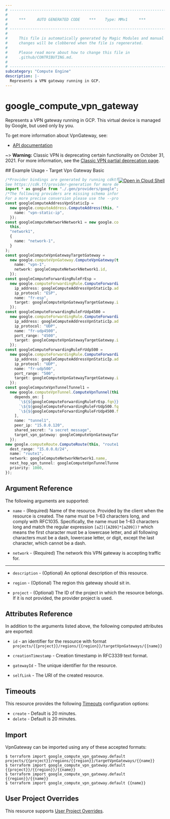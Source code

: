 ```yaml
---
# ----------------------------------------------------------------------------
#
#     ***     AUTO GENERATED CODE    ***    Type: MMv1     ***
#
# ----------------------------------------------------------------------------
#
#     This file is automatically generated by Magic Modules and manual
#     changes will be clobbered when the file is regenerated.
#
#     Please read more about how to change this file in
#     .github/CONTRIBUTING.md.
#
# ----------------------------------------------------------------------------
subcategory: "Compute Engine"
description: |-
  Represents a VPN gateway running in GCP.
---
```


# google\_compute\_vpn\_gateway

Represents a VPN gateway running in GCP. This virtual device is managed
by Google, but used only by you.

To get more information about VpnGateway, see:

* [API documentation](https://cloud.google.com/compute/docs/reference/rest/v1/targetVpnGateways)

\~> **Warning:** Classic VPN is deprecating certain functionality on October 31, 2021. For more information,
see the [Classic VPN partial deprecation page](https://cloud.google.com/network-connectivity/docs/vpn/deprecations/classic-vpn-deprecation).

<div class = "oics-button" style="float: right; margin: 0 0 -15px">
  <a href="https://console.cloud.google.com/cloudshell/open?cloudshell_git_repo=https%3A%2F%2Fgithub.com%2Fterraform-google-modules%2Fdocs-examples.git&cloudshell_working_dir=target_vpn_gateway_basic&cloudshell_image=gcr.io%2Fgraphite-cloud-shell-images%2Fterraform%3Alatest&open_in_editor=main.tf&cloudshell_print=.%2Fmotd&cloudshell_tutorial=.%2Ftutorial.md" target="_blank">
    <img alt="Open in Cloud Shell" src="//gstatic.com/cloudssh/images/open-btn.svg" style="max-height: 44px; margin: 32px auto; max-width: 100%;">
  </a>
</div>
## Example Usage - Target Vpn Gateway Basic

```typescript
/*Provider bindings are generated by running cdktf get.
See https://cdk.tf/provider-generation for more details.*/
import * as google from "./.gen/providers/google";
/*The following providers are missing schema information and might need manual adjustments to synthesize correctly: google.
For a more precise conversion please use the --provider flag in convert.*/
const googleComputeAddressVpnStaticIp =
  new google.computeAddress.ComputeAddress(this, "vpn_static_ip", {
    name: "vpn-static-ip",
  });
const googleComputeNetworkNetwork1 = new google.computeNetwork.ComputeNetwork(
  this,
  "network1",
  {
    name: "network-1",
  }
);
const googleComputeVpnGatewayTargetGateway =
  new google.computeVpnGateway.ComputeVpnGateway(this, "target_gateway", {
    name: "vpn-1",
    network: googleComputeNetworkNetwork1.id,
  });
const googleComputeForwardingRuleFrEsp =
  new google.computeForwardingRule.ComputeForwardingRule(this, "fr_esp", {
    ip_address: googleComputeAddressVpnStaticIp.address,
    ip_protocol: "ESP",
    name: "fr-esp",
    target: googleComputeVpnGatewayTargetGateway.id,
  });
const googleComputeForwardingRuleFrUdp4500 =
  new google.computeForwardingRule.ComputeForwardingRule(this, "fr_udp4500", {
    ip_address: googleComputeAddressVpnStaticIp.address,
    ip_protocol: "UDP",
    name: "fr-udp4500",
    port_range: "4500",
    target: googleComputeVpnGatewayTargetGateway.id,
  });
const googleComputeForwardingRuleFrUdp500 =
  new google.computeForwardingRule.ComputeForwardingRule(this, "fr_udp500", {
    ip_address: googleComputeAddressVpnStaticIp.address,
    ip_protocol: "UDP",
    name: "fr-udp500",
    port_range: "500",
    target: googleComputeVpnGatewayTargetGateway.id,
  });
const googleComputeVpnTunnelTunnel1 =
  new google.computeVpnTunnel.ComputeVpnTunnel(this, "tunnel1", {
    depends_on: [
      `\${${googleComputeForwardingRuleFrEsp.fqn}}`,
      `\${${googleComputeForwardingRuleFrUdp500.fqn}}`,
      `\${${googleComputeForwardingRuleFrUdp4500.fqn}}`,
    ],
    name: "tunnel1",
    peer_ip: "15.0.0.120",
    shared_secret: "a secret message",
    target_vpn_gateway: googleComputeVpnGatewayTargetGateway.id,
  });
new google.computeRoute.ComputeRoute(this, "route1", {
  dest_range: "15.0.0.0/24",
  name: "route1",
  network: googleComputeNetworkNetwork1.name,
  next_hop_vpn_tunnel: googleComputeVpnTunnelTunnel1.id,
  priority: 1000,
});

```

## Argument Reference

The following arguments are supported:

*   `name` -
    (Required)
    Name of the resource. Provided by the client when the resource is
    created. The name must be 1-63 characters long, and comply with
    RFC1035.  Specifically, the name must be 1-63 characters long and
    match the regular expression `[aZ]([AZ09]*[aZ09])?` which means
    the first character must be a lowercase letter, and all following
    characters must be a dash, lowercase letter, or digit, except the last
    character, which cannot be a dash.

*   `network` -
    (Required)
    The network this VPN gateway is accepting traffic for.

***

*   `description` -
    (Optional)
    An optional description of this resource.

*   `region` -
    (Optional)
    The region this gateway should sit in.

*   `project` - (Optional) The ID of the project in which the resource belongs.
    If it is not provided, the provider project is used.

## Attributes Reference

In addition to the arguments listed above, the following computed attributes are exported:

*   `id` - an identifier for the resource with format `projects/{{project}}/regions/{{region}}/targetVpnGateways/{{name}}`

*   `creationTimestamp` -
    Creation timestamp in RFC3339 text format.

*   `gatewayId` -
    The unique identifier for the resource.

*   `selfLink` - The URI of the created resource.

## Timeouts

This resource provides the following
[Timeouts](https://developer.hashicorp.com/terraform/plugin/sdkv2/resources/retries-and-customizable-timeouts) configuration options:

* `create` - Default is 20 minutes.
* `delete` - Default is 20 minutes.

## Import

VpnGateway can be imported using any of these accepted formats:

```console
$ terraform import google_compute_vpn_gateway.default projects/{{project}}/regions/{{region}}/targetVpnGateways/{{name}}
$ terraform import google_compute_vpn_gateway.default {{project}}/{{region}}/{{name}}
$ terraform import google_compute_vpn_gateway.default {{region}}/{{name}}
$ terraform import google_compute_vpn_gateway.default {{name}}
```

## User Project Overrides

This resource supports [User Project Overrides](https://registry.terraform.io/providers/hashicorp/google/latest/docs/guides/provider_reference#user_project_override).
